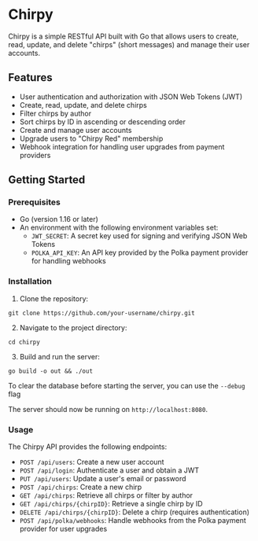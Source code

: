 # Chirpy

Chirpy is a simple RESTful API built with Go that allows users to create, read, update, and delete "chirps" (short messages) and manage their user accounts.

## Features

- User authentication and authorization with JSON Web Tokens (JWT)
- Create, read, update, and delete chirps
- Filter chirps by author
- Sort chirps by ID in ascending or descending order
- Create and manage user accounts
- Upgrade users to "Chirpy Red" membership
- Webhook integration for handling user upgrades from payment providers

## Getting Started

### Prerequisites

- Go (version 1.16 or later)
- An environment with the following environment variables set:
  - `JWT_SECRET`: A secret key used for signing and verifying JSON Web Tokens
  - `POLKA_API_KEY`: An API key provided by the Polka payment provider for handling webhooks

### Installation

1. Clone the repository:

```
git clone https://github.com/your-username/chirpy.git
```

2. Navigate to the project directory:

```
cd chirpy
```

3. Build and run the server:

```
go build -o out && ./out
```

To clear the database before starting the server, you can use the `--debug` flag

The server should now be running on `http://localhost:8080`.

### Usage

The Chirpy API provides the following endpoints:

- `POST /api/users`: Create a new user account
- `POST /api/login`: Authenticate a user and obtain a JWT
- `PUT /api/users`: Update a user's email or password
- `POST /api/chirps`: Create a new chirp
- `GET /api/chirps`: Retrieve all chirps or filter by author
- `GET /api/chirps/{chirpID}`: Retrieve a single chirp by ID
- `DELETE /api/chirps/{chirpID}`: Delete a chirp (requires authentication)
- `POST /api/polka/webhooks`: Handle webhooks from the Polka payment provider for user upgrades
